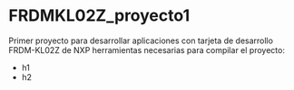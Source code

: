 # FRDMKL02Z_proyecto1
Primer proyecto para desarrollar aplicaciones con tarjeta de desarrollo FRDM-KL02Z de NXP
herramientas necesarias para compilar el proyecto:
- h1
- h2